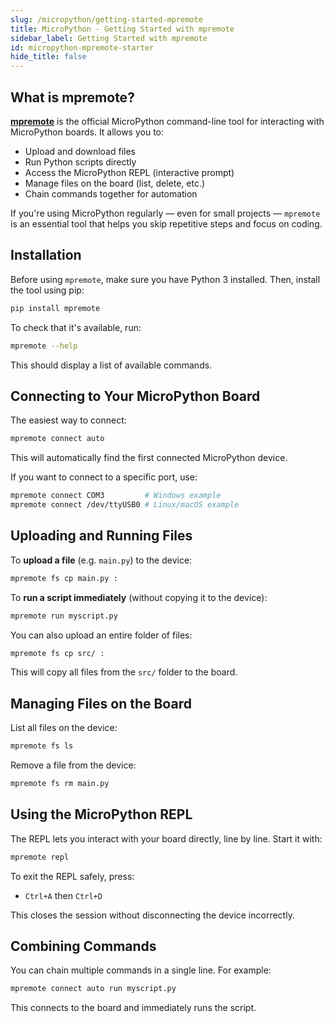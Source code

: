 ```yaml
---
slug: /micropython/getting-started-mpremote
title: MicroPython - Getting Started with mpremote
sidebar_label: Getting Started with mpremote
id: micropython-mpremote-starter
hide_title: false
---
```


## What is mpremote?

[**mpremote**](https://docs.micropython.org/en/latest/reference/mpremote.html) is the official MicroPython command-line tool for interacting with MicroPython boards. It allows you to:

- Upload and download files
- Run Python scripts directly
- Access the MicroPython REPL (interactive prompt)
- Manage files on the board (list, delete, etc.)
- Chain commands together for automation

If you're using MicroPython regularly — even for small projects — `mpremote` is an essential tool that helps you skip repetitive steps and focus on coding.

## Installation

Before using `mpremote`, make sure you have Python 3 installed. Then, install the tool using pip:

```bash
pip install mpremote
```

To check that it's available, run:

```bash
mpremote --help
```

This should display a list of available commands.

## Connecting to Your MicroPython Board

The easiest way to connect:

```bash
mpremote connect auto
```

This will automatically find the first connected MicroPython device.

If you want to connect to a specific port, use:

```bash
mpremote connect COM3         # Windows example
mpremote connect /dev/ttyUSB0 # Linux/macOS example
```

## Uploading and Running Files

To **upload a file** (e.g. `main.py`) to the device:

```bash
mpremote fs cp main.py :
```

To **run a script immediately** (without copying it to the device):

```bash
mpremote run myscript.py
```

You can also upload an entire folder of files:

```bash
mpremote fs cp src/ :
```

This will copy all files from the `src/` folder to the board.

## Managing Files on the Board

List all files on the device:

```bash
mpremote fs ls
```

Remove a file from the device:

```bash
mpremote fs rm main.py
```

## Using the MicroPython REPL

The REPL lets you interact with your board directly, line by line. Start it with:

```bash
mpremote repl
```

To exit the REPL safely, press:

- `Ctrl+A` then `Ctrl+D`

This closes the session without disconnecting the device incorrectly.


## Combining Commands

You can chain multiple commands in a single line. For example:

```bash
mpremote connect auto run myscript.py
```

This connects to the board and immediately runs the script.


